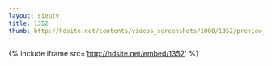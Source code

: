 ```yaml
---
layout: sieutv
title: 1352
thumb: http://hdsite.net/contents/videos_screenshots/1000/1352/preview_360p.mp4.jpg
---
```

{% include iframe src='http://hdsite.net/embed/1352' %}
 
